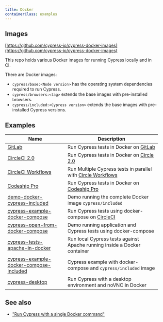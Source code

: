 ```yaml
---
title: Docker
containerClass: examples
---
```


## Images

<Icon name="github"></Icon> [https://github.com/cypress-io/cypress-docker-images](https://github.com/cypress-io/cypress-docker-images)

This repo holds various Docker images for running Cypress locally and in CI.

There are Docker images:

- `cypress/base:<Node version>` has the operating system dependencies required to run Cypress.
- `cypress/browsers:<tag>` extends the base images with pre-installed browsers.
- `cypress/included:<Cypress version>` extends the base images with pre-installed Cypress versions.

## Examples

| Name                                                                                                                                         | Description                                                                                              |
| -------------------------------------------------------------------------------------------------------------------------------------------- | -------------------------------------------------------------------------------------------------------- |
| <Icon name="github"></Icon> [GitLab](https://gitlab.com/cypress-io/cypress-example-docker-gitlab)                                            | Run Cypress tests in Docker on [GitLab](https://gitlab.com/)                                             |
| <Icon name="github"></Icon> [CircleCI 2.0](https://github.com/cypress-io/cypress-example-docker-circle)                                      | Run Cypress tests in Docker on [Circle 2.0](https://circleci.com)                                        |
| <Icon name="github"></Icon> [CircleCI Workflows](https://github.com/cypress-io/cypress-example-docker-circle-workflows)                      | Run Multiple Cypress tests in parallel with [Circle Workflows](https://circleci.com/docs/2.0/workflows/) |
| <Icon name="github"></Icon> [Codeship Pro](https://github.com/cypress-io/cypress-example-docker-codeship)                                    | Run Cypress tests in Docker on [Codeship Pro](https://codeship.com/)                                     |
| <Icon name="github"></Icon> [demo-docker-cypress-included](https://github.com/bahmutov/demo-docker-cypress-included)                         | Demo running the complete Docker image `cypress/included`                                                |
| <Icon name="github"></Icon> [cypress-example-docker-compose](https://github.com/cypress-io/cypress-example-docker-compose)                   | Run Cypress tests using docker-compose on [CircleCI](https://circleci.com/)                              |
| <Icon name="github"></Icon> [cypress-open-from-docker-compose](https://github.com/bahmutov/cypress-open-from-docker-compose)                 | Demo running application and Cypress tests using docker-compose                                          |
| <Icon name="github"></Icon> [cypress-tests-apache-in-docker](https://github.com/bahmutov/cypress-tests-apache-in-docker)                     | Run local Cypress tests against Apache running inside a Docker container                                 |
| <Icon name="github"></Icon> [cypress-example-docker-compose-included](https://github.com/cypress-io/cypress-example-docker-compose-included) | Cypress example with docker-compose and `cypress/included` image                                         |
| <Icon name="github"></Icon> [cypress-desktop](https://github.com/piopi/cypress-desktop)                                                      | Run Cypress with a desktop environment and noVNC in Docker                                               |

## See also

- ["Run Cypress with a single Docker command"](https://www.cypress.io/blog/2019/05/02/run-cypress-with-a-single-docker-command/)
